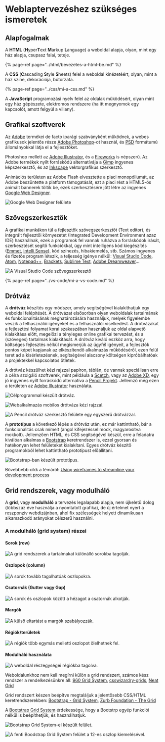 # Weblaptervezéshez szükséges ismeretek

## Alapfogalmak

A **HTML** \(**H**yper**T**ext **M**arkup **L**anguage\) a weboldal alapja, olyan, mint egy ház alapja, csupasz falai, teteje.

{% page-ref page="../html/bevezetes-a-html-be.md" %}

 A **CSS** \(**C**ascading **S**tyle **S**heets\) felel a weboldal kinézetéért, olyan, mint a ház színe, dekorációja, bútorzata.

{% page-ref page="../css/mi-a-css.md" %}

A **JavaScript** programozási nyelv felel az oldalak működésért, olyan mint egy ház gépészete, elektromos rendszere \(ha itt megnyomok egy kapcsolót, amott felgyúl a villany\).

## Grafikai szoftverek

Az [Adobe](https://www.adobe.com/) termékei de facto iparági szabványként működnek, a webes grafikusok jelentős része [Adobe Photoshop](https://www.adobe.com/hu/products/photoshop.html)-ot használ, és [PSD](https://en.wikipedia.org/wiki/Adobe_Photoshop#File_format) formátumú állományokkal látja el a fejlesztőket.

Photoshop mellett az [Adobe Illustrator](https://www.adobe.com/hu/products/illustrator.html), és a [Fireworks](https://www.adobe.com/hu/products/fireworks.html) is népszerű. Az Adobe termékek nyílt forráskódú alternatívája a [Gimp](https://www.gimp.org/) ingyenes képszerkesztő, és az [Inkscape](http://www.inkscape.org/) vektorgrafikus szerkesztő.

Animációs területen az Adobe Flash elvesztette a piaci monopóliumát, az Adobe beszüntette a platform támogatását, ezt a piaci rést a HTML5-ös animált bannerek töltik be, ezek szerkesztésére jött létre az ingyenes [Google Web Designer](https://webdesigner.withgoogle.com/).

![Google Web Designer fel&#xFC;lete](../.gitbook/assets/google-web-designer.png)

## Szövegszerkesztők

A grafikai munkákon túl a fejlesztők szövegszerkesztőt \(Text editor\), és integrált fejlesztői környezetet \(Integrated Development Environment azaz IDE\) használnak, ezek a programok fel vannak ruházva a forráskódok irását, szerkesztését segítő funkciókkal, úgy mint intelligens kód kiegészítés \([Emmet](https://emmet.io/), [Intelli Sense](https://code.visualstudio.com/docs/editor/intellisense)\), kód színezés, hibakiemelés, stb. Számos ingyenes és fizetős program létezik, a teljesség igénye nélkül: [Visual Studio Code](https://code.visualstudio.com/), [Atom](https://atom.io/), [Notepad++](https://notepad-plus-plus.org/download/v6.9.2.html), [Brackets](http://brackets.io/), [Sublime Text](s://www.sublimetext.com), [Adobe Dreamweaver](https://www.adobe.com/hu/products/dreamweaver.html)...

![A Visual Studio Code sz&#xF6;vegszerkeszt&#x151;](../.gitbook/assets/vscode.png)

{% page-ref page="../vs-code/mi-a-vs-code.md" %}

## Drótváz

A **drótváz** készítés egy módszer, amely segítségével kialakíthatjuk egy weboldal felépítését. A drótvázat elsősorban olyan weboldalak tartalmának és funkcionalitásának meghatározására használjuk, melyek figyelembe veszik a felhasználói igényeket és a felhasználói viselkedést. A drótvázakat a fejlesztési folyamat korai szakaszában használjuk az oldal alapvető kialakítása előtt, megelőzi a tényleges online grafikai tervezést, és a \(szöveges\) tartalmak kialakítását. A drótváz kiváló eszköz arra, hogy költséges fejlesztés nélkül megismerjük az ügyfél igényeit, a fejlesztők pontos képet kapjanak az elkészítendő alkalmazás működéséről, ezen felül teret ad a kisérletezésnek, segítségével alacsony költségen kipróbálhatóak a projektekkel kapcsolatos ötletek.

A drótváz készülhet kézi rajzzal papíron, táblán, de vannak speciálisan erre a célra szolgáló szoftverek, mint példáula a [Scetch](https://www.sketch.com/), vagy az [Adobe XD](https://www.adobe.com/hu/products/xd.html), egy jó ingyenes nyílt forráskódú alternatíva a [Pencil Projekt](https://pencil.evolus.vn/). Jellemző még ezen a területen az [Adobe Illustrator](https://www.adobe.com/hu/products/illustrator.html) használata.

![C&#xE9;lprogrammal k&#xE9;sz&#xFC;lt dr&#xF3;tv&#xE1;z.](../.gitbook/assets/wireframe.jpeg)

![Webalkalmaz&#xE1;s mobilos dr&#xF3;tv&#xE1;za k&#xE9;zi rajzzal.](../.gitbook/assets/wireframe2.jpeg)

![A Pencil dr&#xF3;tv&#xE1;z szerkeszt&#x151; fel&#xFC;lete egy egyszer&#x171; dr&#xF3;tv&#xE1;zzal.](../.gitbook/assets/wireframe-pencile.png)

A **prototípus** a következő lépés a drótváz után, ez már kattintható, bár a funkcionalitás csak mímelt \(angol kifejezéssel mock, magyarosítva mokkolt\). Jellemzően  HTML, és CSS segítségével készül, erre a feladatra kiválóan alkalmas a [Bootstrap](https://getbootstrap.com/) keretrendszer is, ezzel gyorsan és hatékonyan lehet felületeket kialakítani. Egyes drótváz készítő programokból lehet kattintható prototípust előállítani.

![Bootstrap-ban k&#xE9;sz&#xFC;lt protot&#xED;pus.](../.gitbook/assets/wireframe-bootstrap.png)

Bővebbebb cikk a témáról: [Using wireframes to streamline your development process](https://www.webdesignerdepot.com/2009/07/using-wireframes-to-streamline-your-development-process/)

## Grid rendszerek, vagy modulháló

A **grid**, vagy **modulháló** a tervezés legalapabb alapja, nem újkeletű dolog \(többszáz éve használja a nyomtatott grafika\), de új értelmet nyert a reszponzív webdizájnban, ahol fix szélességek helyett dinamikusan alkamazkodó arányokat célszerű használni.

### A modulháló \(grid system\) részei

#### Sorok \(row\)

![A grid rendszerek a tartalmakat k&#xFC;l&#xF6;n&#xE1;ll&#xF3; sorokba tagolj&#xE1;k.](../.gitbook/assets/grid-row.png)

#### Oszlopok \(column\)

![A sorok tov&#xE1;bb tagolhat&#xF3;ak oszlopokra.](../.gitbook/assets/grid-column.png)

#### Csatornák \(Gutter vagy Gap\)

![A sorok &#xE9;s oszlopok k&#xF6;z&#xF6;tt a h&#xE9;zagot a csatorn&#xE1;k alkotj&#xE1;k.](../.gitbook/assets/grid-gap.png)

#### Margók

![A k&#xFC;ls&#x151; eltart&#xE1;st a marg&#xF3;k szab&#xE1;lyozz&#xE1;k.](../.gitbook/assets/grid-container.png)

#### Régiók/területek

![A r&#xE9;gi&#xF3;k t&#xF6;bb egym&#xE1;s melletti oszlopot &#xF6;lelhetnek fel.](../.gitbook/assets/grid-region%20%281%29.png)

#### Modulháló használata

![A weboldal r&#xE9;szegys&#xE9;gei r&#xE9;gi&#xF3;kba tagolva.](../.gitbook/assets/grid-region.png)

Weboldalunkhoz nem kell megírni külön a grid rendszert, számos kész rendszer a rendelkezésünkre áll: [960 Grid System](https://960.gs/), [csswizardry-grids](https://csswizardry.com/csswizardry-grids/), [Neat Grid](https://neat.bourbon.io/docs/latest/)

Grid rendszert készen beépítve megtaláljuk a jelentősebb CSS/HTML keretrendszerekben: [Bootstrap - Grid System](https://getbootstrap.com/docs/4.0/layout/grid/), [Zurb Foundation - The Grid](https://foundation.zurb.com/grid.html)

A [Bootstrap Grid System](https://getbootstrap.com/docs/4.0/layout/grid/) érdekessége, hogy a Bootstrp egyép funkciói nélkül is beépíthetjük, és használhatjuk.

![Bootstrap Grid System-el k&#xE9;sz&#xFC;lt fel&#xFC;let.](../.gitbook/assets/bs-grid-system.png)

![A fenti Boodstrap Grid System fel&#xFC;let a 12-es oszlop kiemel&#xE9;s&#xE9;vel.](../.gitbook/assets/bs-grid-system-h.png)

